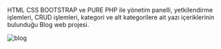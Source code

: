 HTML CSS BOOTSTRAP ve PURE PHP ile yönetim panelli, yetkilendirme işlemleri, CRUD işlemleri, kategori ve alt kategorilere ait yazı içeriklerinin bulunduğu Blog web projesi.

![blog](https://github.com/eneskaracaa0/blog_web/assets/130259299/e3cd6eee-1c5f-4911-b4b4-3e1ded7c80be)
